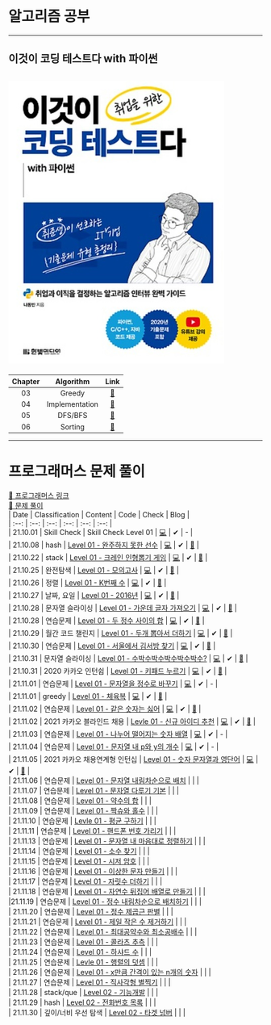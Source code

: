 # 알고리즘 공부
---
## 이것이 코딩 테스트다 with 파이썬
![사진](https://github.com/YOOHYOJEONG/algorithm_practice/blob/master/images/image.jpg?raw=true)   
---    
| Chapter | Algorithm | Link |   
| :--: | :--: | :--: |      
| 03 | Greedy | [📂](https://github.com/YOOHYOJEONG/algorithm_practice/tree/master/python_practice/greedy) |   
| 04 | Implementation | [📂](https://github.com/YOOHYOJEONG/algorithm_practice/tree/master/python_practice/Implementation) |      
| 05 | DFS/BFS | [📂](https://github.com/YOOHYOJEONG/algorithm_practice/tree/master/python_practice/DFS%2CBFS) |   
| 06 | Sorting | [📂](https://github.com/YOOHYOJEONG/algorithm_practice/tree/master/python_practice/Sorting)   


---

# 프로그래머스 문제 풀이
[🔗 프로그래머스 링크](https://programmers.co.kr/)   
[📂 문제 풀이](https://github.com/YOOHYOJEONG/algorithm_practice/tree/master/programmers)   
| Date | Classification | Content | Code | Check | Blog |   
| :--: | :--: | :--: | :--: | :--: | :--: |   
| 21.10.01 | Skill Check | Skill Check Level 01 | [💻](https://github.com/YOOHYOJEONG/algorithm_practice/tree/master/programmers/skill_check/level_01) | ✔ | - |   
| 21.10.08 | hash | [Level 01 - 완주하지 못한 선수](https://programmers.co.kr/learn/courses/30/lessons/42576) | [💻](https://github.com/YOOHYOJEONG/algorithm_practice/blob/master/programmers/Level01_practice/%EC%99%84%EC%A3%BC%ED%95%98%EC%A7%80%EB%AA%BB%ED%95%9C%EC%84%A0%EC%88%98.py) | ✔ | [📑](https://iambeginnerdeveloper.tistory.com/89?category=928550) |    
| 21.10.22 | stack | [Level 01 - 크레인 인형뽑기 게임](https://programmers.co.kr/learn/courses/30/lessons/64061)  | [💻](https://github.com/YOOHYOJEONG/algorithm_practice/blob/master/programmers/Level01_practice/%ED%81%AC%EB%A0%88%EC%9D%B8%EC%9D%B8%ED%98%95%EB%BD%91%EA%B8%B0.py) | ✔ | [📑](https://iambeginnerdeveloper.tistory.com/94?category=928550) |    
| 21.10.25 | 완전탐색 | [Level 01 - 모의고사](https://programmers.co.kr/learn/courses/30/lessons/42840) | [💻](https://github.com/YOOHYOJEONG/algorithm_practice/blob/master/programmers/Level01_practice/%EB%AA%A8%EC%9D%98%EA%B3%A0%EC%82%AC.py) | ✔ | [📑](https://iambeginnerdeveloper.tistory.com/97?category=928550) |    
| 21.10.26 | 정렬 | [Level 01 - K번째 수](https://programmers.co.kr/learn/courses/30/lessons/42748) | [💻](https://github.com/YOOHYOJEONG/algorithm_practice/blob/master/programmers/Level01_practice/k%EB%B2%88%EC%A7%B8%EC%88%98.py)  | ✔ | [📑](https://iambeginnerdeveloper.tistory.com/98?category=928550) |    
| 21.10.27 | 날짜, 요일 | [Level 01 - 2016년](https://programmers.co.kr/learn/courses/30/lessons/12901) | [💻](https://github.com/YOOHYOJEONG/algorithm_practice/blob/master/programmers/Level01_practice/2016%EB%85%84.py) | ✔ | [📑](https://iambeginnerdeveloper.tistory.com/99?category=928550) |     
| 21.10.28 | 문자열 슬라이싱 | [Level 01 - 가운데 글자 가져오기](https://programmers.co.kr/learn/courses/30/lessons/12903) | [💻](https://github.com/YOOHYOJEONG/algorithm_practice/blob/master/programmers/Level01_practice/%EA%B0%80%EC%9A%B4%EB%8D%B0%EA%B8%80%EC%9E%90.py) | ✔ | [📑](https://iambeginnerdeveloper.tistory.com/100?category=928550) |     
| 21.10.28 | 연습문제 | [Level 01 - 두 정수 사이의 합](https://programmers.co.kr/learn/courses/30/lessons/12912) | [💻](https://github.com/YOOHYOJEONG/algorithm_practice/blob/master/programmers/Level01_practice/%EB%91%90%EC%A0%95%EC%88%98%EC%82%AC%EC%9D%B4%ED%95%A9.py) | ✔ | [📑](https://iambeginnerdeveloper.tistory.com/101?category=928550) |    
| 21.10.29 | 월간 코드 챌린지 | [Level 01 - 두개 뽑아서 더하기](https://programmers.co.kr/learn/courses/30/lessons/68644) | [💻](https://github.com/YOOHYOJEONG/algorithm_practice/blob/master/programmers/Level01_practice/%EB%91%90%EA%B0%9C%EB%BD%91%EC%95%84%EB%8D%94%ED%95%98%EA%B8%B0.py)  | ✔ | [📑](https://iambeginnerdeveloper.tistory.com/102?category=928550) |   
| 21.10.30 | 연습문제 | [Level 01 - 서울에서 김서방 찾기](https://programmers.co.kr/learn/courses/30/lessons/12919) | [💻](https://github.com/YOOHYOJEONG/algorithm_practice/blob/master/programmers/Level01_practice/%EA%B9%80%EC%84%9C%EB%B0%A9%EC%B0%BE%EA%B8%B0.py) | ✔ | [📑](https://iambeginnerdeveloper.tistory.com/103?category=928550) |      
| 21.10.31 | 문자열 슬라이싱 | [Level 01 - 수박수박수박수박수박수?](https://programmers.co.kr/learn/courses/30/lessons/12922) | [💻](https://github.com/YOOHYOJEONG/algorithm_practice/blob/master/programmers/Level01_practice/%EC%88%98%EB%B0%95%EC%88%98%EB%B0%95%EC%88%98.py) | ✔ | [📑](https://iambeginnerdeveloper.tistory.com/105) |     
| 21.10.31 | 2020 카카오 인턴쉽 | [Level 01 - 키패드 누르기](https://programmers.co.kr/learn/courses/30/lessons/67256) | [💻](https://github.com/YOOHYOJEONG/algorithm_practice/blob/master/programmers/Level01_practice/%ED%82%A4%ED%8C%A8%EB%93%9C%EB%88%84%EB%A5%B4%EA%B8%B0.py) | ✔ | [📑](https://iambeginnerdeveloper.tistory.com/106) |   
| 21.11.01 | 연습문제 | [Level 01 - 문자열을 정수로 바꾸기](https://programmers.co.kr/learn/courses/30/lessons/12925) | [💻](https://github.com/YOOHYOJEONG/algorithm_practice/blob/master/programmers/Level01_practice/%EB%AC%B8%EC%9E%90%EC%97%B4%EC%A0%95%EC%88%98%EB%A1%9C.py) | ✔ | - |    
| 21.11.01 | greedy | [Level 01 - 체육복](https://programmers.co.kr/learn/courses/30/lessons/42862) | [💻](https://github.com/YOOHYOJEONG/algorithm_practice/blob/master/programmers/Level01_practice/%EC%B2%B4%EC%9C%A1%EB%B3%B5.py) | ✔ | [📑](https://iambeginnerdeveloper.tistory.com/107) |     
| 21.11.02 | 연습문제 | [Level 01 - 같은 숫자는 싫어](https://programmers.co.kr/learn/courses/30/lessons/12906) | [💻](https://github.com/YOOHYOJEONG/algorithm_practice/blob/master/programmers/Level01_practice/%EA%B0%99%EC%9D%80%EC%88%AB%EC%9E%90%EB%8A%94%EC%8B%AB%EC%96%B4.py) | ✔ | [📑](https://iambeginnerdeveloper.tistory.com/108) |    
| 21.11.02 | 2021 카카오 블라인드 채용 | [Levle 01 - 신규 아이디 추천](https://programmers.co.kr/learn/courses/30/lessons/72410) | [💻](https://github.com/YOOHYOJEONG/algorithm_practice/blob/master/programmers/Level01_practice/%EC%8B%A0%EA%B7%9C%EC%95%84%EC%9D%B4%EB%94%94%EC%B6%94%EC%B2%9C.py) | ✔ | [📑](https://iambeginnerdeveloper.tistory.com/109) |    
| 21.11.03 | 연습문제 | [Level 01 - 나누어 떨어지는 숫자 배열](https://programmers.co.kr/learn/courses/30/lessons/12910) | [💻](https://github.com/YOOHYOJEONG/algorithm_practice/blob/master/programmers/Level01_practice/%EB%82%98%EB%88%84%EC%96%B4%EB%96%A8%EC%96%B4%EC%A7%80%EB%8A%94.py) | ✔ | - |     
| 21.11.04 | 연습문제 | [Level 01 - 문자열 내 p와 y의 개수](https://programmers.co.kr/learn/courses/30/lessons/12916) | [💻](https://github.com/YOOHYOJEONG/algorithm_practice/blob/master/programmers/Level01_practice/p%EC%99%80y%EA%B0%9C%EC%88%98.py) | ✔ | - |     
| 21.11.05 | 2021 카카오 채용연계형 인턴십 | [Level 01 - 숫자 문자열과 영단어](https://programmers.co.kr/learn/courses/30/lessons/81301) | [💻](https://github.com/YOOHYOJEONG/algorithm_practice/blob/master/programmers/Level01_practice/%EC%88%AB%EC%9E%90%EC%98%81%EB%8B%A8%EC%96%B4.py) | ✔ | [📑](https://iambeginnerdeveloper.tistory.com/110) |    
| 21.11.06 | 연습문제 | [Level 01 - 문자열 내림차순으로 배치](https://programmers.co.kr/learn/courses/30/lessons/12917) |   |   |   
| 21.11.07 | 연습문제 | [Level 01 - 문자열 다루기 기본](https://programmers.co.kr/learn/courses/30/lessons/12918) |   |   |    
| 21.11.08 | 연습문제 | [Level 01 - 약수의 합](https://programmers.co.kr/learn/courses/30/lessons/12928) |   |   |    
| 21.11.09 | 연습문제 | [Level 01 - 짝슈와 홀수](https://programmers.co.kr/learn/courses/30/lessons/12937) |   |   |    
| 21.11.10 | 연습문제 | [Levle 01 - 평균 구하기](https://programmers.co.kr/learn/courses/30/lessons/12944) |   |   |    
| 21.11.11 | 연습문제 | [Level 01 - 핸드폰 번호 가리기](https://programmers.co.kr/learn/courses/30/lessons/12948) |   |   |      
| 21.11.13 | 연습문제 | [Level 01 - 문자열 내 마음대로 정렬하기](https://programmers.co.kr/learn/courses/30/lessons/12915) |   |   |    
| 21.11.14 | 연습문제 | [Level 01 - 소수 찾기](https://programmers.co.kr/learn/courses/30/lessons/12921) |   |   |    
| 21.11.15 | 연습문제 | [Level 01 - 시저 암호](https://programmers.co.kr/learn/courses/30/lessons/12926) |   |   |    
| 21.11.16 | 연습문제 | [Level 01 - 이상한 문자 만들기](https://programmers.co.kr/learn/courses/30/lessons/12930) |   |   |    
| 21.11.17 | 연습문제 | [Level 01 - 자릿수 더하기](https://programmers.co.kr/learn/courses/30/lessons/12931) |   |   |    
| 21.11.18 | 연습문제 | [Level 01 - 자연수 뒤집어 배열로 만들기](https://programmers.co.kr/learn/courses/30/lessons/12932) |   |   |    
|21.11.19 | 연습문제 | [Level 01 - 정수 내림차순으로 배치하기](https://programmers.co.kr/learn/courses/30/lessons/12933) |   |   |    
| 21.11.20 | 연습문제 | [Level 01 - 정수 제곱근 판별](https://programmers.co.kr/learn/courses/30/lessons/12934) |   |   |    
| 21.11.21 | 연습문제 | [Level 01 - 제일 작은 수 제거하기](https://programmers.co.kr/learn/courses/30/lessons/12935) |   |   |    
| 21.11.22 | 연습문제 | [Level 01 - 최대공약수와 최소공배수](https://programmers.co.kr/learn/courses/30/lessons/12940) |   |   |    
| 21.11.23 | 연습문제 | [Level 01 - 콜라츠 추측](https://programmers.co.kr/learn/courses/30/lessons/12943) |   |   |    
| 21.11.24 | 연습문제 | [Level 01 - 하샤드 수](https://programmers.co.kr/learn/courses/30/lessons/12947) |   |   |    
| 21.11.25 | 연습문제 | [Levle 01 - 행렬의 덧셈](https://programmers.co.kr/learn/courses/30/lessons/12950) |   |   |    
| 21.11.26 | 연습문제 | [Level 01 - x만큼 간격이 있는 n개의 숫자](https://programmers.co.kr/learn/courses/30/lessons/12954) |   |   |    
| 21.11.27 | 연습문제 | [Level 01 - 직사각형 별찍기](https://programmers.co.kr/learn/courses/30/lessons/12969) |   |   |    
| 21.11.28 | stack/que | [Level 02 - 기능개발](https://programmers.co.kr/learn/courses/30/lessons/42586) |   |   |    
| 21.11.29 | hash | [Level 02 - 전화번호 목록](https://programmers.co.kr/learn/courses/30/lessons/42577) |   |   |    
| 21.11.30 | 깊이/너비 우선 탐색 | [Level 02 - 타겟 넘버](https://programmers.co.kr/learn/courses/30/lessons/43165) |   |   |    
